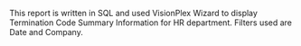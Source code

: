 This report is written in SQL and used VisionPlex Wizard to display Termination Code Summary Information for HR department. 
Filters used are Date and Company.
